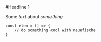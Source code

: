 #Headline 1

Some *text* about _something_

```
const elem = () => {
    // do something cool with neuefische
}
```


